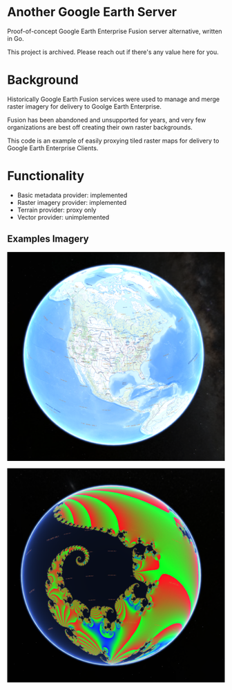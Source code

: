 # Another Google Earth Server

Proof-of-concept Google Earth Enterprise Fusion server alternative, written in Go.

This project is archived.  Please reach out if there's any value here for you.

# Background

Historically Google Earth Fusion services were used to manage and merge raster imagery for delivery to Goolge Earth Enterprise.

Fusion has been abandoned and unsupported for years, and very few organizations are best off creating their own raster backgrounds.

This code is an example of easily proxying tiled raster maps for delivery to Google Earth Enterprise Clients.

# Functionality

 - Basic metadata provider: implemented
 - Raster imagery provider:  implemented
 - Terrain provider: proxy only
 - Vector provider: unimplemented

## Examples Imagery

![Alt text](images/nationalmap.png)

![Alt text](images/fractal.png)